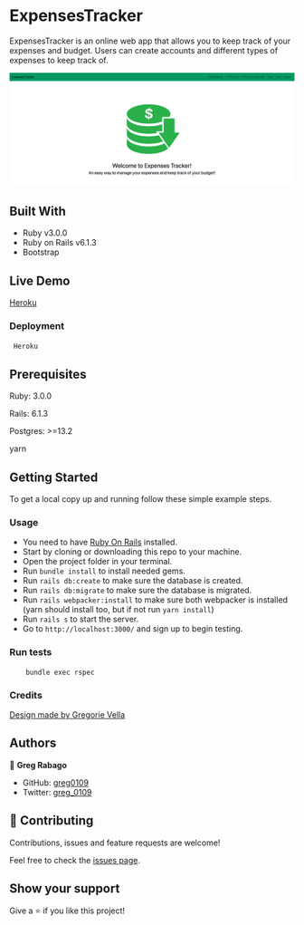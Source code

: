 # ExpensesTracker

ExpensesTracker is an online web app that allows you to keep track of your expenses and budget. Users can create accounts and different types of expenses to keep track of.

![screenshot](app/assets/images/screenshot.png)

## Built With

- Ruby v3.0.0
- Ruby on Rails v6.1.3
- Bootstrap

## Live Demo

[Heroku](https://peaceful-fortress-27562.herokuapp.com/)

### Deployment

` Heroku`

## Prerequisites

Ruby: 3.0.0

Rails: 6.1.3

Postgres: >=13.2

yarn

## Getting Started

To get a local copy up and running follow these simple example steps.

### Usage
- You need to have [Ruby On Rails](https://rubyonrails.org/) installed.
- Start by cloning or downloading this repo to your machine.
- Open the project folder in your terminal.
- Run `bundle install` to install needed gems.
- Run `rails db:create` to make sure the database is created.
- Run `rails db:migrate` to make sure the database is migrated.
- Run `rails webpacker:install` to make sure both webpacker is installed (yarn should install too, but if not run `yarn install`)
- Run `rails s` to start the server.
- Go to `http://localhost:3000/` and sign up to begin testing.

### Run tests

```
    bundle exec rspec
```

### Credits
[Design made by Gregorie Vella](https://www.behance.net/gallery/19759151/Snapscan-iOs-design-and-branding?tracking_source=)

## Authors

👤 **Greg Rabago**

- GitHub: [greg0109](https://github.com/greg0109)
- Twitter: [greg_0109](https://twitter.com/greg_0109)

## 🤝 Contributing

Contributions, issues and feature requests are welcome!

Feel free to check the [issues page](https://github.com/greg0109/expensestracker/issues).

## Show your support
Give a ⭐️ if you like this project!

